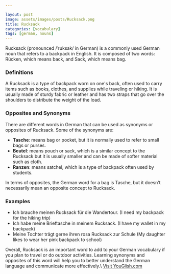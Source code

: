 ```yaml
---

layout: post
image: assets/images/posts/Rucksack.png
title: Rucksack
categories: [vocabulary]
tags: [german, nouns]
---
```


Rucksack (pronounced /ˈrʊksak/ in German) is a commonly used German noun that refers to a backpack in English. It is composed of two words: Rücken, which means back, and Sack, which means bag.

### Definitions

A Rucksack is a type of backpack worn on one's back, often used to carry items such as books, clothes, and supplies while traveling or hiking. It is usually made of sturdy fabric or leather and has two straps that go over the shoulders to distribute the weight of the load.

### Opposites and Synonyms

There are different words in German that can be used as synonyms or opposites of Rucksack. Some of the synonyms are:

- **Tasche**: means bag or pocket, but it is normally used to refer to small bags or purses.
- **Beutel**: means pouch or sack, which is a similar concept to the Rucksack but it is usually smaller and can be made of softer material such as cloth.
- **Ranzen**: means satchel, which is a type of backpack often used by students.

In terms of opposites, the German word for a bag is Tasche, but it doesn’t necessarily mean an opposite concept to Rucksack.

### Examples

- Ich brauche meinen Rucksack für die Wandertour. (I need my backpack for the hiking trip)
- Ich habe meine Brieftasche in meinem Rucksack. (I have my wallet in my backpack)
- Meine Tochter trägt gerne ihren rosa Rucksack zur Schule (My daughter likes to wear her pink backpack to school)

Overall, Rucksack is an important word to add to your German vocabulary if you plan to travel or do outdoor activities. Learning synonyms and opposites of this word will help you to better understand the German language and communicate more effectively.\ <a id="yg-widget-0" class="youglish-widget" data-query="Rucksack" data-lang="german" data-components="8412" data-auto-start="0" data-bkg-color="theme_light" data-title="How%20to%20pronounce%20Rucksack%20in%20German"  rel="nofollow" href="https://youglish.com">Visit YouGlish.com</a><script async src="https://youglish.com/public/emb/widget.js" charset="utf-8"></script>